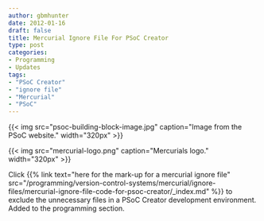 ```yaml
---
author: gbmhunter
date: 2012-01-16
draft: false
title: Mercurial Ignore File For PSoC Creator
type: post
categories:
- Programming
- Updates
tags:
- "PSoC Creator"
- "ignore file"
- "Mercurial"
- "PSoC"
---
```


{{< img src="psoc-building-block-image.jpg" caption="Image from the PSoC website."  width="320px" >}}

{{< img src="mercurial-logo.png" caption="Mercurials logo." width="320px" >}}

Click {{% link text="here for the mark-up for a mercurial ignore file" src="/programming/version-control-systems/mercurial/ignore-files/mercurial-ignore-file-code-for-psoc-creator/_index.md" %}} to exclude the unnecessary files in a PSoC Creator development environment. Added to the programming section.
